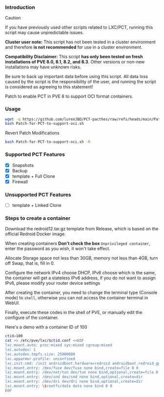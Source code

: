 ### Introduction

> [!CAUTION]
> If you have previously used other scripts related to LXC/PCT, running this script may cause unpredictable issues.
>
> **Cluster user note:** This script has not been tested in a cluster environment and therefore **is not recommended** for use in a cluster environment.
>
> **Compatibility Disclaimer:** This script **has only been tested on fresh installations of PVE 8.0, 8.1, 8.2, and 8.3**. Other versions or non-new installations may have unknown risks.
>
> Be sure to back up important data before using this script. All data loss caused by the script is the responsibility of the user, and running the script is considered as agreeing to this statement!
>

Patch to enable PCT in PVE 8 to support OCI format containers.

### Usage

```bash
wget -q https://github.com/lurenJBD/PCT-pacthes/raw/refs/heads/main/Patch-for-PCT-to-support-oci.sh
bash Patch-for-PCT-to-support-oci.sh
```
Revert Patch Modifications

```bash
bash Patch-for-PCT-to-support-oci.sh -R
```

### Supported PCT Features

- [x] Snapshots
- [x] Backup
- [x] template + Full Clone
- [x] Firewall

### Unsupported PCT Features

- [ ] template + Linked Clone

### Steps to create a container

Download the redroid12.tar.gz template from Release, which is based on the official Redroid Docker image.

When creating containers **Don't check the box** `Unprivileged container`, enter the password as you wish, it won't take effect.

Allocate Storage space not less than 30GB, memory not less than 4GB, turn off Swap, that is, fill in 0.

Configure the network IPv4 choose DHCP, IPv6 choose which is the same, the container will get a stateless IPv6 address, if you do not want to assign IPv6, please modify your router device settings

After creating the container, you need to change the terminal type (Console mode) to `shell`, otherwise you can not access the container terminal in WebUI.

Finally, execute these codes in the shell of PVE, or manually edit the configure of the container.

Here's a demo with a container ID of 100

```bash
ctid=100
cat >> /etc/pve/lxc/$ctid.conf <<EOF
lxc.mount.auto: proc:mixed sys:mixed cgroup:mixed
lxc.autodev: 1
lxc.autodev.tmpfs.size: 25000000
lxc.apparmor.profile: unconfined
lxc.init.cmd: /init androidboot.hardware=redroid androidboot.redroid_gpu_mode=auto
lxc.mount.entry: /dev/fuse dev/fuse none bind,create=file 0 0
lxc.mount.entry: /dev/net/tun dev/tun none bind,optional,create=file 0 0
lxc.mount.entry: /dev/snd dev/snd none bind,optional,create=dir
lxc.mount.entry: /dev/dri dev/dri none bind,optional,create=dir
lxc.mount.entry: \$rootfs/data data none bind 0 0
EOF
```
